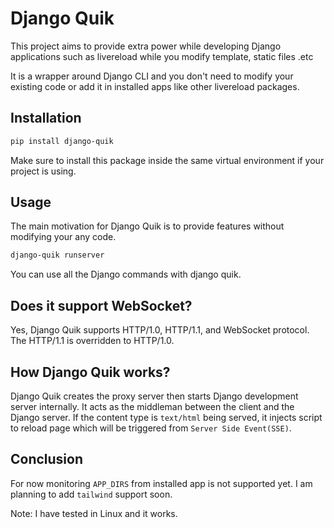 # Django Quik

This project aims to provide extra power while developing Django applications such as livereload
while you modify template, static files .etc

It is a wrapper around Django CLI and you don't need to modify your existing code or add it in installed apps
like other livereload packages.

## Installation

```bash
pip install django-quik
```

Make sure to install this package inside the same virtual environment if your project is using.

## Usage

The main motivation for Django Quik is to provide features without modifying your any code.

```bash
django-quik runserver
```

You can use all the Django commands with django quik.

## Does it support WebSocket?

Yes, Django Quik supports HTTP/1.0, HTTP/1.1, and WebSocket protocol. The HTTP/1.1 is overridden to HTTP/1.0.

## How Django Quik works?

Django Quik creates the proxy server then starts Django development server internally. It acts as the middleman between
the client and the Django server. If the content type is `text/html` being served, it injects script to reload page
which will be triggered from `Server Side Event(SSE)`.

## Conclusion

For now monitoring `APP_DIRS` from installed app is not supported yet. I am planning to add `tailwind` support soon.

Note: I have tested in Linux and it works.
